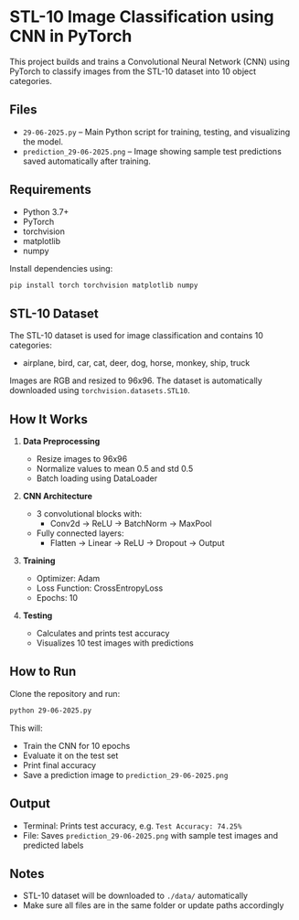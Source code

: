 # STL-10 Image Classification using CNN in PyTorch

This project builds and trains a Convolutional Neural Network (CNN) using PyTorch to classify images from the STL-10 dataset into 10 object categories.

## Files

- `29-06-2025.py` – Main Python script for training, testing, and visualizing the model.
- `prediction_29-06-2025.png` – Image showing sample test predictions saved automatically after training.

## Requirements

- Python 3.7+
- PyTorch
- torchvision
- matplotlib
- numpy

Install dependencies using:

```bash
pip install torch torchvision matplotlib numpy
```

## STL-10 Dataset

The STL-10 dataset is used for image classification and contains 10 categories:

- airplane, bird, car, cat, deer, dog, horse, monkey, ship, truck

Images are RGB and resized to 96x96. The dataset is automatically downloaded using `torchvision.datasets.STL10`.

## How It Works

1. **Data Preprocessing**
   - Resize images to 96x96
   - Normalize values to mean 0.5 and std 0.5
   - Batch loading using DataLoader

2. **CNN Architecture**
   - 3 convolutional blocks with:
     - Conv2d → ReLU → BatchNorm → MaxPool
   - Fully connected layers:
     - Flatten → Linear → ReLU → Dropout → Output

3. **Training**
   - Optimizer: Adam
   - Loss Function: CrossEntropyLoss
   - Epochs: 10

4. **Testing**
   - Calculates and prints test accuracy
   - Visualizes 10 test images with predictions

## How to Run

Clone the repository and run:

```bash
python 29-06-2025.py
```

This will:
- Train the CNN for 10 epochs
- Evaluate it on the test set
- Print final accuracy
- Save a prediction image to `prediction_29-06-2025.png`

## Output

- Terminal: Prints test accuracy, e.g. `Test Accuracy: 74.25%`
- File: Saves `prediction_29-06-2025.png` with sample test images and predicted labels

## Notes

- STL-10 dataset will be downloaded to `./data/` automatically
- Make sure all files are in the same folder or update paths accordingly
